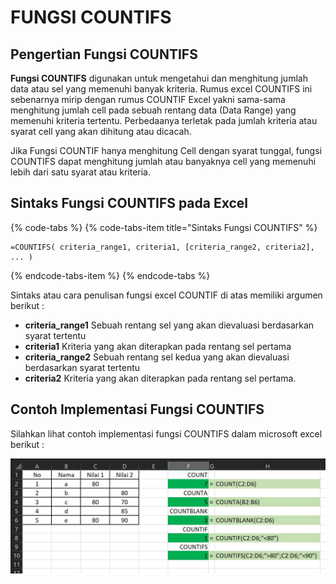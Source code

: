 # FUNGSI COUNTIFS

## Pengertian Fungsi **COUNTIFS**

**Fungsi COUNTIFS** digunakan untuk mengetahui dan menghitung jumlah data atau sel yang memenuhi banyak kriteria. Rumus excel COUNTIFS ini sebenarnya mirip dengan rumus COUNTIF Excel yakni sama-sama menghitung jumlah cell pada sebuah rentang data \(Data Range\) yang memenuhi kriteria tertentu. Perbedaanya terletak pada jumlah kriteria atau syarat cell yang akan dihitung atau dicacah.

Jika Fungsi COUNTIF hanya menghitung Cell dengan syarat tunggal, fungsi COUNTIFS dapat menghitung jumlah atau banyaknya cell yang memenuhi lebih dari satu syarat atau kriteria.

## Sintaks Fungsi COUNTIFS pada Excel

{% code-tabs %}
{% code-tabs-item title="Sintaks Fungsi COUNTIFS" %}
```text
=COUNTIFS( criteria_range1, criteria1, [criteria_range2, criteria2], ... )
```
{% endcode-tabs-item %}
{% endcode-tabs %}

Sintaks atau cara penulisan fungsi excel COUNTIF di atas memiliki argumen berikut :

* **criteria\_range1** Sebuah rentang sel yang akan dievaluasi berdasarkan syarat tertentu
* **criteria1** Kriteria yang akan diterapkan pada rentang sel pertama
* **criteria\_range2** Sebuah rentang sel kedua yang akan dievaluasi berdasarkan syarat tertentu 
* **criteria2** Kriteria yang akan diterapkan pada rentang sel pertama.

## Contoh Implementasi Fungsi COUNTIFS

Silahkan lihat contoh implementasi fungsi COUNTIFS dalam microsoft excel berikut :

![implementasi counting functions pada excel](../../../.gitbook/assets/count.JPG)

